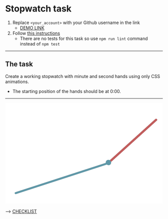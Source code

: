# Stopwatch task
1. Replace `<your_account>` with your Github username in the link
    - [DEMO LINK](https://nznmv.github.io/layout_stop-watch/)
2. Follow [this instructions](https://nznmv.github.io/layout_task-guideline/)
    - There are no tests for this task so use `npm run lint` command instead of `npm test`
___

## The task
Create a working stopwatch with minute and second hands using only CSS animations.
- The starting position of the hands should be at 0:00.
---
![demo](stopwatch.png)

--> [CHECKLIST](https://github.com/mate-academy/layout_stop-watch/blob/master/checklist.md)
